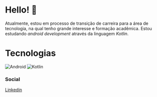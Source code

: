 # Hello! 🤘
Atualmente, estou em processo de transição de carreira para a área de tecnologia, na qual tenho grande interesse e formação acadêmica.
Estou estudando _android development_ através da linguagem _Kotlin_.

# Tecnologias
![Android](https://img.shields.io/badge/Android-3DDC84?style=for-the-badge&logo=android&logoColor=white)
![Kotlin](https://img.shields.io/badge/Kotlin-0095D5?&style=for-the-badge&logo=kotlin&logoColor=white)

### Social
[Linkedin](https://www.linkedin.com/in/marcone-boff-49967170)
